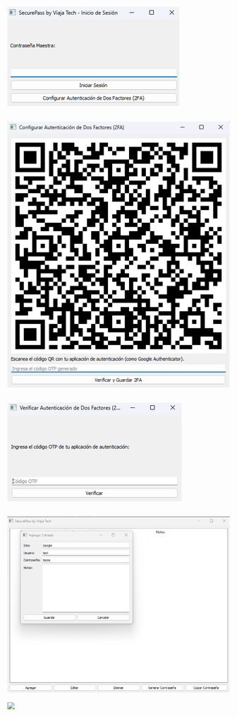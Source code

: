 ![](https://github.com/viajatech/SecurePass/blob/main/SecurePass%20Foto%20GUI%20.png)
--------
![](https://github.com/viajatech/SecurePass/blob/main/GUI%20SECURE%20PASS%20QR%20GENERADOR.png)
--------
![](https://github.com/viajatech/SecurePass/blob/main/verificar%20QR%20.png)
--------
![](https://github.com/viajatech/SecurePass/blob/main/agregar%20entrada.png)
--------
![](https://github.com/viajatech/SecurePass/blob/main/Generar%20Contrase%C3%B1a%20GUI.png)

